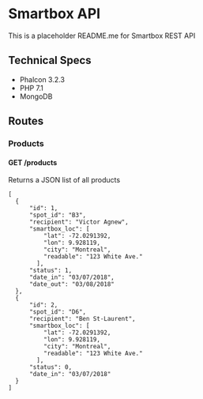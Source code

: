 # Smartbox API

This is a placeholder README.me for Smartbox REST API

## Technical Specs

* Phalcon 3.2.3
* PHP 7.1
* MongoDB

## Routes

### Products

#### GET /products  
Returns a JSON list of all products
```
[
  {
      "id": 1,
      "spot_id": "B3",
      "recipient": "Victor Agnew",
      "smartbox_loc": [
          "lat": -72.0291392,
          "lon": 9.928119,
          "city": "Montreal",
          "readable": "123 White Ave."
        ],
      "status": 1,
      "date_in": "03/07/2018",
      "date_out": "03/08/2018"
  },
  {
      "id": 2,
      "spot_id": "D6",
      "recipient": "Ben St-Laurent",
      "smartbox_loc": [
          "lat": -72.0291392,
          "lon": 9.928119,
          "city": "Montreal",
          "readable": "123 White Ave."
        ],
      "status": 0,
      "date_in": "03/07/2018"
  }
]
```
